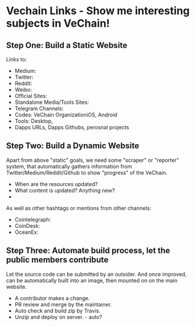 # Vechain Links - Show me interesting subjects in VeChain!

## Step One: Build a Static Website

Links to:

- Medium:
- Twitter:
- Reddit:
- Weibo:
- Official Sites: 
- Standalone Media/Tools Sites:
- Telegram Channels:
- Codes: VeChain OrganizationiOS, Android
- Tools: Desktop, 
- Dapps URLs, Dapps Githubs, perosnal projects

## Step Two: Build a Dynamic Website

Apart from above "static" goals, we need some "scraper" or "reporter" system, that automatically gathers information from Twitter/Medium/Reddit/Github to show "progress" of the VeChain.

- When are the resources updated?
- What content is updated? Anything new?
- 

As well as other hashtags or mentions from other channels:
- Cointelegraph:
- CoinDesk:
- OceanEx:


## Step Three: Automate build process, let the public members contribute

Let the source code can be submitted by an outsider. And once improved, can be automatically built into an image, then mounted on on the main website.

- A contributor makes a change.
- PR review and merge by the maintainer.
- Auto check and build zip by Travis.
- Unzip and deploy on server. - auto?